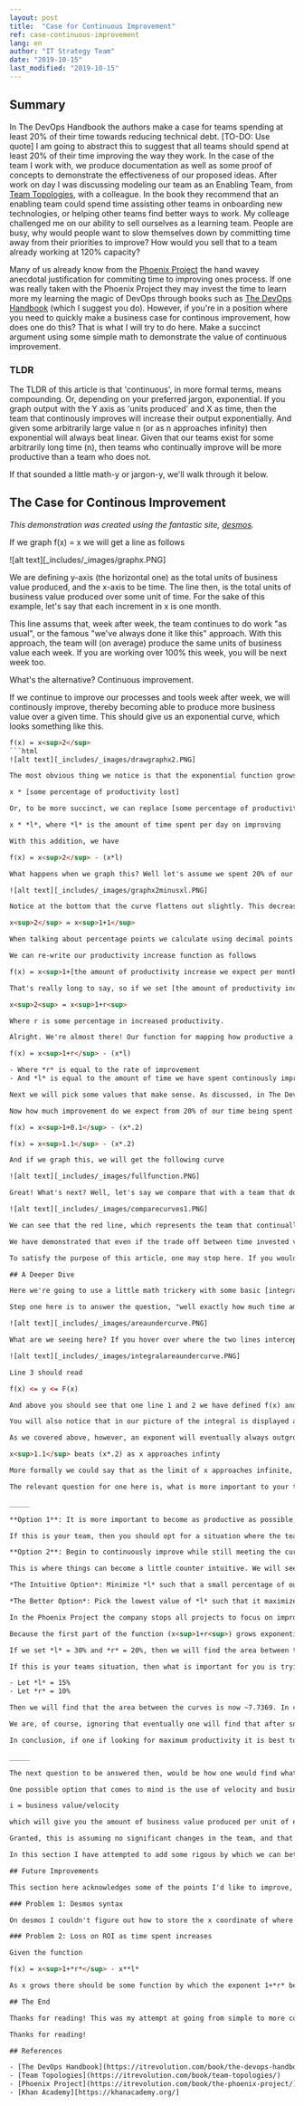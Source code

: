 ```yaml
---
layout: post
title:  "Case for Continuous Improvement"
ref: case-continuous-improvement
lang: en
author: "IT Strategy Team"
date: "2019-10-15"
last_modified: "2019-10-15"
---
```


## Summary

In The DevOps Handbook the authors make a case for teams spending at least 20% of their time towards reducing technical debt. [TO-DO: Use quote] I am going to abstract this to suggest that all teams should spend at least 20% of their time improving the way they work. In the case of the team I work with, we produce documentation as well as some proof of concepts to demonstrate the effectiveness of our proposed ideas. After work on day I was discussing modeling our team as an Enabling Team, from [Team Topologies](https://itrevolution.com/book/team-topologies/), with a colleague. In the book they recommend that an enabling team could spend time assisting other teams in onboarding new technologies, or helping other teams find better ways to work. My colleage challenged me on our ability to sell ourselves as a learning team. People are busy, why would people want to slow themselves down by committing time away from their priorities to improve? How would you sell that to a team already working at 120% capacity?

Many of us already know from the [Phoenix Project](https://itrevolution.com/book/the-phoenix-project/) the hand wavey anecdotal justification for commiting time to improving ones process. If one was really taken with the Phoenix Project they may invest the time to learn more my learning the magic of DevOps through books such as [The DevOps Handbook](https://itrevolution.com/book/the-devops-handbook/) (which I suggest you do). However, if you're in a position where you need to quickly make a business case for continous improvement, how does one do this? That is what I will try to do here. Make a succinct argument using some simple math to demonstrate the value of continuous improvement.

### TLDR

The TLDR of this article is that 'continuous', in more formal terms, means compounding. Or, depending on your preferred jargon, exponential. If you graph output with the Y axis as 'units produced' and X as time, then the team that continously improves will increase their output exponentially. And given some arbitrarily large value n (or as n approaches infinity) then exponential will always beat linear. Given that our teams exist for some arbitrarily long time (n), then teams who continually improve will be more productive than a team who does not.

If that sounded a little math-y or jargon-y, we'll walk through it below.

## The Case for Continous Improvement

*This demonstration was created using the fantastic site, [desmos](https://www.desmos.com/calculator).*

If we graph f(x) = x we will get a line as follows

![alt text][_includes/_images/graphx.PNG]

We are defining y-axis (the horizontal one) as the total units of business value produced, and the x-axis to be time. The line then, is the total units of business value produced over some unit of time. For the sake of this example, let's say that each increment in x is one month.

This line assums that, week after week, the team continues to do work "as usual", or the famous "we've always done it like this" approach. With this approach, the team will (on average) produce the same units of business value each week. If you are working over 100% this week, you will be next week too.

What's the alternative? Continuous improvement.

If we continue to improve our processes and tools week after week, we will continously improve, thereby becoming able to produce more business value over a given time. This should give us an exponential curve, which looks something like this.

```html
f(x) = x<sup>2</sup>
```html
![alt text][_includes/_images/drawgraphx2.PNG]

The most obvious thing we notice is that the exponential function grows much faster. One may counter, however, that there is an initial loss in productivity if one spends time improving rather than actually *doing work*, so we must account for this. Do do this, we must subtract some value from f(x) = x<sup>2<sup> to account for the lost productivity. For each increment in time, then, we will lose some percentage of our time. Where x represents time, this can be written as

x * [some percentage of productivity lost]

Or, to be more succinct, we can replace [some percentage of productivity lost] with *l*. Then we will have

x * *l*, where *l* is the amount of time spent per day on improving

With this addition, we have

f(x) = x<sup>2</sup> - (x*l)

What happens when we graph this? Well let's assume we spent 20% of our day on continuous improvement. Then we lose 20% of our productivity per month.

![alt text][_includes/_images/graphx2minusxl.PNG]

Notice at the bottom that the curve flattens out slightly. This decrease in productivity is always present as x (the amount of time) increases. However, [an exponent will always beat a linear progression](https://www.khanacademy.org/math/algebra/x2f8bb11595b61c86:exponential-growth-decay/x2f8bb11595b61c86:exponential-vs-linear-growth/v/exponential-vs-linear-growth). The next obvious step would be to then graph our "as is" way of working versus out continuous improvement method of working, and see how long it would take before a continuously improving team will take before it is more productive than the team who continues to work the same way, day after day. Before that, however, in our previous calculation we used x<sup>2/sup>, which is a curve that grows very quickly, and up until now, we have not justified our selection of the arbitrary value of 2. Another way we could have written this is

x<sup>2</sup> = x<sup>1+1</sup>

When talking about percentage points we calculate using decimal points. Therefore, 1 = 1.0 = 100%. Therefore, as we had it written previously we are claiming that our productivity increases by 100% per day! If anyone has figured out how to do this, we'd love to hear from you! Unfortunately, if you live in the realm of mere mortals like me, 100% productivity increase per day is likely unattainable.

We can re-write our productivity increase function as follows

f(x) = x<sup>1+[the amount of productivity increase we expect per month spent continuously improving]<sup>

That's really long to say, so if we set [the amount of productivity increase we expect per month spent continuously improving] = r, then we have

x<sup>2<sup> = x<sup>1+r<sup>

Where r is some percentage in increased productivity.

Alright. We're almost there! Our function for mapping how productive a continously improving team is looks something like this

f(x) = x<sup>1+r</sup> - (x*l)

- Where *r* is equal to the rate of improvement
- And *l* is equal to the amount of time we have spent continously improving

Next we will pick some values that make sense. As discussed, in The DevOps Handbook they recommend %20 of your time be spent on reducing technical debt or process improvement. So for *l* we will pick 20%, or 0.2

Now how much improvement do we expect from 20% of our time being spent on improvements? As a government employee, I know in certain cases this return can be gargantuan. For example, [Estonia claims they save 820 years of working time annually through their use of automated digital services](https://e-estonia.com/how-save-annually-820-years-of-work/). For our example, however, as we will see, the rate of improvement is not all that important. You will always eventually become more productive if you continually improve for long enough. Alright then, let's choose 10%, which is the same as 0.1. So we are assuming for each unit of time for which you spent 20% of your time, you get half as much effecient for the time invested. Conservative, at best. Our function then becomes

f(x) = x<sup>1+0.1</sup> - (x*.2)

f(x) = x<sup>1.1</sup> - (x*.2)

And if we graph this, we will get the following curve

![alt text][_includes/_images/fullfunction.PNG]

Great! What's next? Well, let's say we compare that with a team that does not continually improve, and continues to grind through, day to day, doing things "as they've always done them".

![alt text][_includes/_images/comparecurves1.PNG]

We can see that the red line, which represents the team that continually improves for 20% of their day for a small 10% return in productivity will be more productive in about 6 months (or 6.192 months, to be exact). Even if you reduced the productivity gained by half (to 5%, or 0.05), you would still find that before 39 months is up, the team that continuously improves will inevitably end up preforming more highly than the team who does not.

We have demonstrated that even if the trade off between time invested versus potential gain is low, if one continually improves their team, over time they will become more productive than the team who does not. Think of how long your team, or organization, has existed. Probably many many months. Imagine if they had started continually improving **years** ago, think about how productive they would be by now! Don't make the same mistake our predecessors did. Start continuously improving now! Your future team members, future bosses, and your future self, will all thank you.

To satisfy the purpose of this article, one may stop here. If you would like to play around with some numbers on desmos please click [here](https://www.desmos.com/calculator/bfk9p5ho7f). If you're interested in further details, below we are going to talk about how to decide on the optimal trade off between productivity gained and time invested.

## A Deeper Dive

Here we're going to use a little math trickery with some basic [integration](https://www.khanacademy.org/math/integral-calculus/ic-integration/ic-integral-calc-intro/v/introduction-to-integral-calculus?modal=1) (well, basic as far as integration goes, anyways) and some discussion about how one could use [velocity](https://www.scruminc.com/velocity/) or [business value points](https://www.agilealliance.org/resources/sessions/business-value-estimation/) to refine what the ideal trade off.

Step one here is to answer the question, "well exactly how much time am I losing when I choose to invest in continuous learning?" Should I invest 20% of my time for a 10% trade off? Or would it be better to invest 30% of my time for a 20% trade off? To answer this question, we'll need to learn more about the relationships between our two curves. More precisely, we need to know the area between the two curves. Luckily with desmos the heavy lifting is done for us. If you haven't already done so, click [here](https://www.desmos.com/calculator/bfk9p5ho7f) for an example. You should see something as follows

![alt text][_includes/_images/areaundercurve.PNG]

What are we seeing here? If you hover over where the two lines intercept you will see that the x value is 6.192, which is the same 6.192 you will see in the integral

![alt text][_includes/_images/integralareaundercurve.PNG]

Line 3 should read

f(x) <= y <= F(x)

And above you should see that one line 1 and 2 we have defined f(x) and F(x), respectively, as we covered above. The last little detail we are missing is the { x > 0 } which is specifying to only draw the line where x > 0 (to prevent the lines from going past the x-axis which adds noise to our graph).

You will also notice that in our picture of the integral is displayed a number, ~18.075. This is the area between the function f(x) and F(x). Why is this important? This represents the size of the difference between what you would have delivered had you not started to continuously improve. Why do we care about this? You will notice that if you increase the value of *l* (which is the time spent on improvement), that your lines now intercept at 13.786. If you plug this back into the integral you will observe that the new area under the curve becomes 89.144. This is of course, however, because we did not increase the rate of improvement we experience by investing another 10% of our time. If we were to do so, we would observe that the area of the curve declines. Click [here](https://www.desmos.com/calculator/bfk9p5ho7f) for an example.

As we covered above, however, an exponent will eventually always outgrow a linear function. This is to say

x<sup>1.1</sup> beats (x*.2) as x approaches infinty

More formally we could say that as the limit of x approaches infinite, f(infinity) = infinity.

The relevant question for one here is, what is more important to your team? Being as productive as possible as quickly as possible, or is it acting in such a way that one is able to continually improve, though with the smallest possible impact on their clients and ability to produce.

_____

**Option 1**: It is more important to become as productive as possible, as quickly as possible

If this is your team, then you should opt for a situation where the team can maximize *r* as quickly as possible, even if it requires a higher time investment.

**Option 2**: Begin to continuously improve while still meeting the current expectations as best as possible.

This is where things can become a little counter intuitive. We will see that while lowering *l* (the amount of effort put into continuous improvement), assuming *r* decreases by an equivalent amount, the area between the curves will actually increase. To reduce the area between the curves, which represents the initial units of productivity lost when initially dedicating some percentage of our time to continuous improvement.

*The Intuitive Option*: Minimize *l* such that a small percentage of our time is dedicated to continuous learning so that we can continue to deliver on our responsibilities.

*The Better Option*: Pick the lowest value of *l* such that it maximizes the value of *r*

In the Phoenix Project the company stops all projects to focus on improving the way they work. Following this, they are able to deliver and meet all of their deadlines and successfully deliver the previously doomed project. How would be demonstrate that this is in fact the optimal approach to take? We already have the tools to do so above!

Because the first part of the function (x<sup>1+r<sup>) grows exponentially, while the second is linear ((x*l)), it is most important to prioritize the growth of *r* than it is to invest the least amount of time possible in continuous improvement. Let's do an example.

If we set *l* = 30% and *r* = 20%, then we will find the area between the curves, that is the total initial lost productivity, is ~6.0785

If this is your teams situation, then what is important for you is trying to find the best possible ratio is maximized between *r* and *l* (confirm [here](https://www.desmos.com/calculator/9ddu4s8fpy)). Conversely, if we were to keep the same ration (3:2) (that is to say, the same amount of effort will result in the same amount of efficiency gain) and reduce the amount of time invested by half

- Let *l* = 15%
- Let *r* = 10%

Then we will find that the area between the curves is now ~7.7369. In conclusion, if one is trying to mimimize the loss of productivity, it is better to invest large amounts of time and increase *r*, the rate of productivity, quickly, than it is to prioritize a low value of *l* that lowers *r*.

We are, of course, ignoring that eventually one will find that after some time, the ratio will eventually decline (that is, per unit of x spent on improving, the ROI in said investment will decline as time increases). It is for this reason that a prolongued elevated value of *r* is likely inadvisable (though a more rigorous analysis would be helpful, and in the future it would be great to add that here).

In conclusion, if one if looking for maximum productivity it is best to maximze the value of *r*, and if one is looking to minimize the impact to their current services one should find the lowest value of *l* such that it maximizes the possible value for *r*.

_____

The next question to be answered then, would be how one would find what their *r* is given some investment *l*. To do this, one needs metrics.

One possible option that comes to mind is the use of velocity and business value. Velocity alone will not suffice, as given the same amount of effort by the team they should become more productive. Therefore, while velocity remains constant (or, rather, the teams average velocity stays consistant) the amount of business value delivered should increase. Therefore, one can measure the rate of increased productivity *r* by computing the rate of increase between the velocity and the business value. Each sprint then, a team could calculate

i = business value/velocity

which will give you the amount of business value produced per unit of effort required. Week after week as you compute this value, compute the rate of change of i. This will, over time, give you the rate at which you are improving over some interval of time.

Granted, this is assuming no significant changes in the team, and that humans, given changing circumstances, continue to give consistent evaluations throughout the process. It's not perfect I admint, and if anyone else has any more rigious ways by which to define r, we'd love to hear from you and please submit an issue [here](https://github.com/sara-sabr/ITStrategy/issues).

In this section I have attempted to add some rigous by which we can better measure what the best approach would be for a team given their goals. More time should be spent determining the best possible way to define *r*.

## Future Improvements

This section here acknowledges some of the points I'd like to improve, though if you would like to contribute here are to particular issues I need to revisit later.

### Problem 1: Desmos syntax

On desmos I couldn't figure out how to store the x coordinate of where the lines intercepted to store the variable in maximum value for the integral.

### Problem 2: Loss on ROI as time spent increases

Given the function

f(x) = x<sup>1+*r*</sup> - x**l*

As x grows there should be some function by which the exponent 1+*r* begins to reduce, as the quick wins are solved it will gradually take more effort to realize the same amount of effeciency.

## The End

Thanks for reading! This was my attempt at going from simple to more complex in an attempt to try and more formally and rigorously define the logic behind committing to continually improving. In the first part of this document [The Case for Continous Improvement](#the-case-for-continous-improvement) I was hoping to provide a easily consumable and succinct pitch for folks to start continuously improving without requiring them to read all the books ... though it would be best if they did. It only requires one to remember a little from the dusty math books. The second section is intended for the more committed reader to try and more deeply explore the outputs desired from continually improving, and what we should take into consideration when doing so. This blog post was a blast to write. I love applying the rigour math can offer to the real world, so the last section is a call out to fellow enthusiasts who would enjoy helping me dig deeper into such topics.

Thanks for reading!

## References

- [The DevOps Handbook](https://itrevolution.com/book/the-devops-handbook/)
- [Team Topologies](https://itrevolution.com/book/team-topologies/)
- [Phoenix Project](https://itrevolution.com/book/the-phoenix-project/)
- [Khan Academy][https://khanacademy.org/]